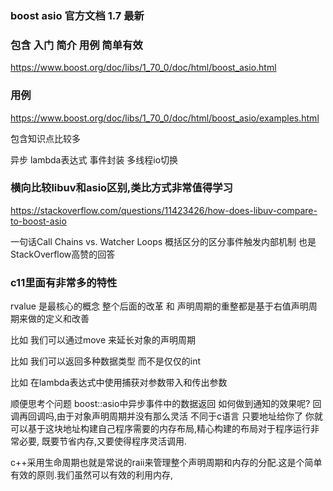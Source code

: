 
### boost asio 官方文档 1.7 最新
### 包含 入门 简介  用例  简单有效
https://www.boost.org/doc/libs/1_70_0/doc/html/boost_asio.html


### 用例
https://www.boost.org/doc/libs/1_70_0/doc/html/boost_asio/examples.html

包含知识点比较多

异步   lambda表达式 事件封装  多线程io切换 


### 横向比较libuv和asio区别,类比方式非常值得学习
https://stackoverflow.com/questions/11423426/how-does-libuv-compare-to-boost-asio


一句话Call Chains vs. Watcher Loops 概括区分的区分事件触发内部机制 也是StackOverflow高赞的回答




### c11里面有非常多的特性  
rvalue 是最核心的概念  整个后面的改革  和 声明周期的重整都是基于右值声明周期来做的定义和改善

比如 我们可以通过move 来延长对象的声明周期

比如 我们可以返回多种数据类型 而不是仅仅的int

比如 在lambda表达式中使用捕获对参数带入和传出参数


顺便思考个问题  boost::asio中异步事件中的数据返回 如何做到通知的效果呢?
回调再回调吗,由于对象声明周期并没有那么灵活  不同于c语言 只要地址给你了 你就可以基于这块地址构建自己程序需要的内存布局,精心构建的布局对于程序运行非常必要, 既要节省内存,又要使得程序灵活调用.

c++采用生命周期也就是常说的raii来管理整个声明周期和内存的分配.这是个简单有效的原则.我们虽然可以有效的利用内存,
